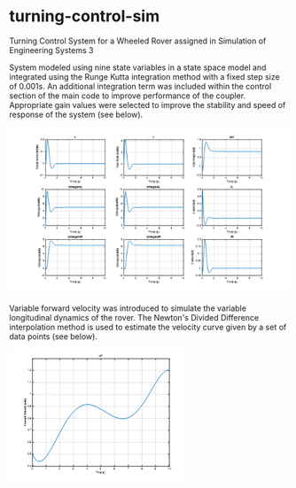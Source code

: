 # turning-control-sim
Turning Control System for a Wheeled Rover assigned in Simulation of Engineering Systems 3

System modeled using nine state variables in a state space model and integrated using the Runge Kutta integration method with a fixed step size of 0.001s.
An additional integration term was included within the control section of the main code to improve performance of the coupler. Appropriate gain values were selected to improve the stability and speed of response of the system (see below). 

![](/Pictures/Output.png)

Variable forward velocity was introduced to simulate the variable longitudinal dynamics of the rover. The Newton's Divided Difference interpolation method is used to estimate the velocity curve given by a set of data points (see below).   

![](/Pictures/Velocity.png)
